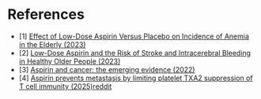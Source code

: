# References
- [1] [Effect of Low-Dose Aspirin Versus Placebo on Incidence of Anemia in the Elderly (2023)](https://www.acpjournals.org/doi/10.7326/M23-0675)
- [2] [Low-Dose Aspirin and the Risk of Stroke and Intracerebral Bleeding in Healthy Older People (2023)](https://jamanetwork.com/journals/jamanetworkopen/fullarticle/2807630)
- [3] [Aspirin and cancer: the emerging evidence (2022)](https://www.youtube.com/watch?v=7mOvJbmpG6A)
- [4] [Aspirin prevents metastasis by limiting platelet TXA2 suppression of T cell immunity (2025)](https://www.nature.com/articles/s41586-025-08626-7)[reddit](https://www.reddit.com/r/science/comments/1j487le/aspirin_prevents_metastasis_by_limiting_platelet/)